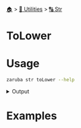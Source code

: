 <!--startTocHeader-->
[🏠](../../README.md) > [🔧 Utilities](../README.md) > [🔠 Str](README.md)
# ToLower
<!--endTocHeader-->

# Usage


```bash
zaruba str toLower --help
```
 
<details>
<summary>Output</summary>
 
```````
Turn string into lower case

Usage:
  zaruba str toLower <string> [flags]

Flags:
  -h, --help   help for toLower
```````
</details>


# Examples



<!--startTocSubtopic-->
<!--endTocSubtopic-->